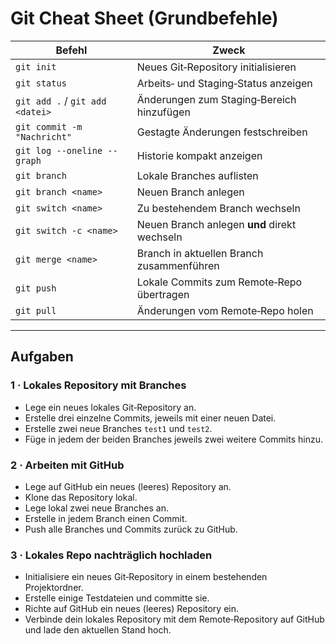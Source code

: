 # Git Cheat Sheet (Grundbefehle)

| Befehl                          | Zweck                                              |
| ------------------------------- | -------------------------------------------------- |
| `git init`                      | Neues Git‑Repository initialisieren                |
| `git status`                    | Arbeits‑ und Staging‑Status anzeigen               |
| `git add .` / `git add <datei>` | Änderungen zum Staging‑Bereich hinzufügen          |
| `git commit -m "Nachricht"`     | Gestagte Änderungen festschreiben                  |
| `git log --oneline --graph`     | Historie kompakt anzeigen                          |
| `git branch`                    | Lokale Branches auflisten                          |
| `git branch <name>`             | Neuen Branch anlegen                               |
| `git switch <name>`             | Zu bestehendem Branch wechseln                     |
| `git switch -c <name>`          | Neuen Branch anlegen **und** direkt wechseln       |
| `git merge <name>`              | Branch *<name>* in aktuellen Branch zusammenführen |
| `git push`                      | Lokale Commits zum Remote‑Repo übertragen          |
| `git pull`                      | Änderungen vom Remote‑Repo holen                   |

---

## Aufgaben

### 1 · Lokales Repository mit Branches

* Lege ein neues lokales Git‑Repository an.
* Erstelle drei einzelne Commits, jeweils mit einer neuen Datei.
* Erstelle zwei neue Branches `test1` und `test2`.
* Füge in jedem der beiden Branches jeweils zwei weitere Commits hinzu.

### 2 · Arbeiten mit GitHub

* Lege auf GitHub ein neues (leeres) Repository an.
* Klone das Repository lokal.
* Lege lokal zwei neue Branches an.
* Erstelle in jedem Branch einen Commit.
* Push alle Branches und Commits zurück zu GitHub.

### 3 · Lokales Repo nachträglich hochladen

* Initialisiere ein neues Git‑Repository in einem bestehenden Projektordner.
* Erstelle einige Testdateien und committe sie.
* Richte auf GitHub ein neues (leeres) Repository ein.
* Verbinde dein lokales Repository mit dem Remote‑Repository auf GitHub und lade den aktuellen Stand hoch.
